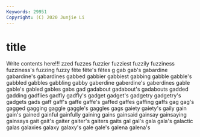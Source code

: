 ```yaml
---
Keywords: 29951
Copyright: (C) 2020 Junjie Li
---
```


# title

Write contents here!!!
zzed 
fuzzes 
fuzzier 
fuzziest 
fuzzily 
fuzziness 
fuzziness's 
fuzzing
fuzzy 
fête 
fête's 
fêtes 
g 
gab 
gab's 
gabardine 
gabardine's 
gabardines
gabbed 
gabbier 
gabbiest 
gabbing 
gabble 
gabble's 
gabbled 
gabbles 
gabbling 
gabby
gaberdine 
gaberdine's 
gaberdines 
gable 
gable's 
gabled 
gables 
gabs 
gad 
gadabout
gadabout's 
gadabouts 
gadded 
gadding 
gadflies 
gadfly 
gadfly's 
gadget 
gadget's 
gadgetry
gadgetry's 
gadgets 
gads 
gaff 
gaff's 
gaffe 
gaffe's 
gaffed 
gaffes 
gaffing
gaffs 
gag 
gag's 
gagged 
gagging 
gaggle 
gaggle's 
gaggles 
gags 
gaiety
gaiety's 
gaily 
gain 
gain's 
gained 
gainful 
gainfully 
gaining 
gains 
gainsaid
gainsay 
gainsaying 
gainsays 
gait 
gait's 
gaiter 
gaiter's 
gaiters 
gaits 
gal
gal's 
gala 
gala's 
galactic 
galas 
galaxies 
galaxy 
galaxy's 
gale 
gale's
galena 
galena's 
